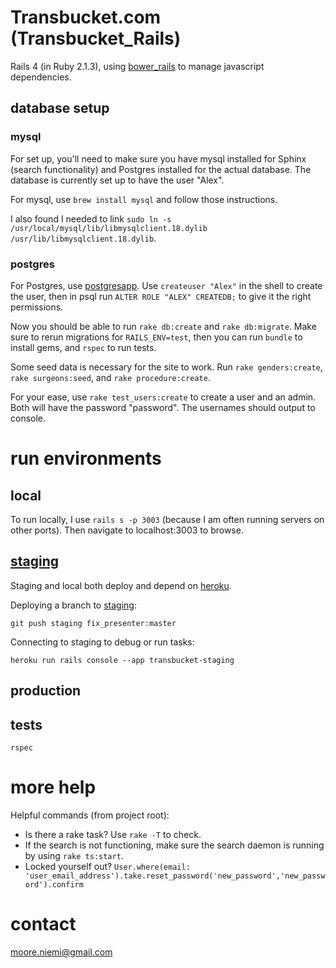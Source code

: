 Transbucket.com (Transbucket_Rails)
===================================

Rails 4 (in Ruby 2.1.3), using [bower_rails](https://github.com/rharriso/bower-rails) to manage javascript dependencies.


## database setup
### mysql
For set up, you'll need to make sure you have mysql installed for Sphinx (search functionality) and Postgres installed for the actual database. The database is currently set up to have the user "Alex".

For mysql, use `brew install mysql` and follow those instructions.

I also found I needed to link `sudo ln -s /usr/local/mysql/lib/libmysqlclient.18.dylib /usr/lib/libmysqlclient.18.dylib`.

### postgres
For Postgres, use [postgresapp](http://postgresapp.com/). Use `createuser "Alex"` in the shell to create the user, then in psql run `ALTER ROLE "ALEX" CREATEDB;` to give it the right permissions.

Now you should be able to run `rake db:create` and `rake db:migrate`. Make sure to rerun migrations for `RAILS_ENV=test`, then you can run `bundle` to install gems, and `rspec` to run tests.

Some seed data is necessary for the site to work. Run `rake genders:create`, `rake surgeons:seed`, and `rake procedure:create`.

For your ease, use `rake test_users:create` to create a user and an admin. Both will have the password "password". The usernames should output to console.

# run environments
## local

To run locally, I use `rails s -p 3003` (because I am often running servers on other ports). Then navigate to localhost:3003 to browse.

## [staging](https://dashboard-preview.heroku.com/apps/transbucket-staging)

Staging and local both deploy and depend on [heroku](https://heroku.com/).

Deploying a branch to [staging](https://transbucket-staging.herokuapp.com/):

`git push staging fix_presenter:master`

Connecting to staging to debug or run tasks:

`heroku run rails console --app transbucket-staging`

## production

## tests

`rspec`

# more help

Helpful commands (from project root):

- Is there a rake task? Use `rake -T` to check.
- If the search is not functioning, make sure the search daemon is running by using `rake ts:start`.
- Locked yourself out? `User.where(email: 'user_email_address').take.reset_password('new_password','new_password').confirm`

# contact
moore.niemi@gmail.com
